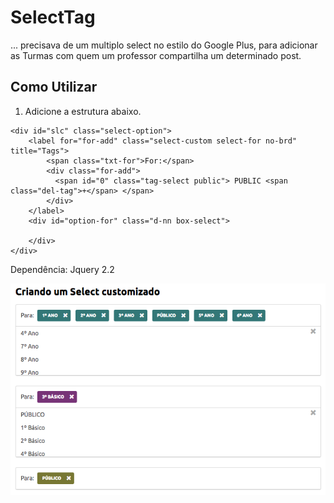 # SelectTag

... precisava de um multiplo select no estilo do Google Plus, para adicionar as Turmas com quem um professor compartilha um determinado post. 

Como Utilizar
-----

1. Adicione a estrutura abaixo.

```
<div id="slc" class="select-option">
    <label for="for-add" class="select-custom select-for no-brd" title="Tags">
        <span class="txt-for">For:</span>
        <div class="for-add">
          <span id="0" class="tag-select public"> PUBLIC <span class="del-tag">+</span> </span>
        </div>
    </label>
    <div id="option-for" class="d-nn box-select">
        
    </div>
</div>
```    

Dependência: Jquery 2.2

![](static/sample.png)

